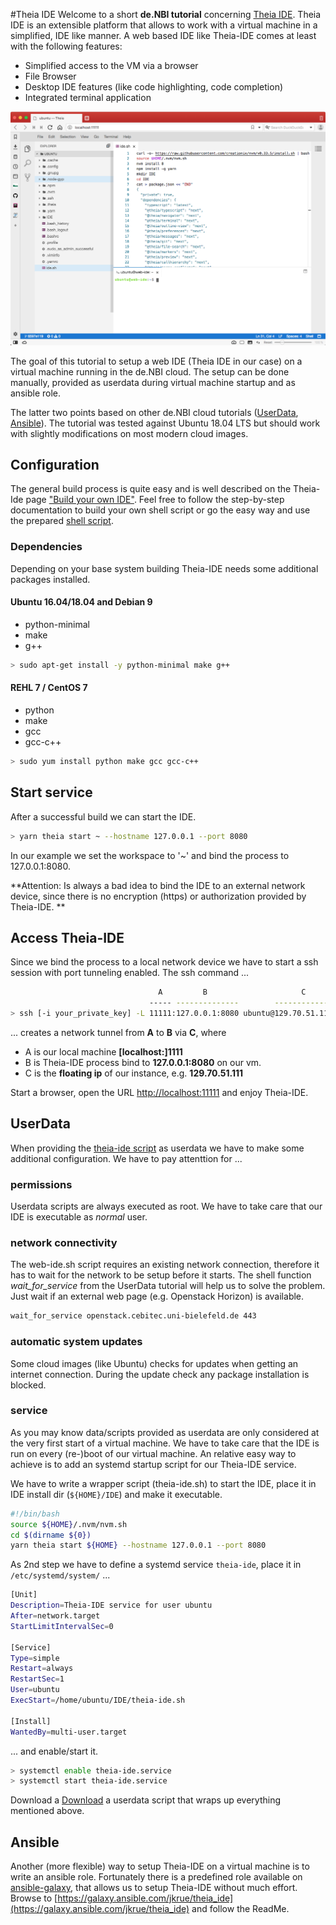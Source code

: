 #Theia IDE
Welcome to a short **de.NBI tutorial** concerning [Theia IDE](www.theia-ide.org). Theia IDE is an extensible platform that allows to work with a virtual machine in a simplified, IDE like manner. A web based IDE like Theia-IDE comes at least with the following features:

- Simplified access to the VM via a browser
- File Browser
- Desktop IDE features (like code highlighting, code completion)
- Integrated terminal application

![[Theia IDE in action/screenshot ]](images/screenshot.png)

The goal of this tutorial to setup a web IDE (Theia IDE in our case) on a virtual machine running in the de.NBI cloud. The setup can be done manually, provided as userdata during virtual machine startup and as ansible role.

The latter two points based on other de.NBI cloud tutorials ([UserData](../UserData/index.md), [Ansible](../Ansible/index.md)). The tutorial was tested against Ubuntu 18.04 LTS but should work with slightly modifications on most modern cloud images.


## Configuration

The general build process is quite easy and is well described on the Theia-Ide page ["Build your own IDE"](https://www.theia-ide.org/doc/Composing_Applications.html).  Feel free to follow the step-by-step documentation to build your own shell script or go the easy way and use the prepared [shell script](web-ide.sh).

### Dependencies
Depending on your base system building Theia-IDE needs some additional packages installed.

#### Ubuntu 16.04/18.04 and Debian 9

-  python-minimal
-  make
-  g++

```bash
> sudo apt-get install -y python-minimal make g++
```

#### REHL 7 / CentOS 7

- python
- make
- gcc
- gcc-c++

```bash
> sudo yum install python make gcc gcc-c++
```

## Start service 
After a successful build we can start the IDE. 

```bash
> yarn theia start ~ --hostname 127.0.0.1 --port 8080
```

In our example we set the workspace to '~' and bind the process to 127.0.0.1:8080.

**Attention: Is always a bad idea to bind the IDE to an external network device, since there is no encryption (https) or authorization provided by Theia-IDE. **

## Access Theia-IDE

Since we bind the process to a local network device we have to start a ssh session with port tunneling enabled. The ssh command ...

```bash
                                 A         B                     C
                               ----- --------------        -------------
> ssh [-i your_private_key] -L 11111:127.0.0.1:8080 ubuntu@129.70.51.111
```

... creates a network tunnel from **A** to **B** via **C**, where 

- A is our local machine **[localhost:]1111** 
- B is Theia-IDE process bind to **127.0.0.1:8080** on our vm. 
- C is the **floating ip** of our instance, e.g. **129.70.51.111**

Start a browser, open the URL [http://localhost:11111](http://localhost:11111) and enjoy Theia-IDE.

## UserData
When providing the [theia-ide script](web-ide.sh) as userdata we have to make some additional configuration.  We have to pay attenttion for ...

### permissions
Userdata scripts are always executed as root. We have to take care that our IDE is executable as *normal* user.
### network connectivity
The web-ide.sh script requires an existing network connection, therefore it has to wait for the network to be setup before it starts. The shell function *wait_for_service* from the UserData tutorial will help us to solve the problem.
Just wait if an external web page (e.g. Openstack Horizon) is available.
```sh
wait_for_service openstack.cebitec.uni-bielefeld.de 443
```
### automatic system updates
Some cloud images (like Ubuntu) checks for updates when getting an internet connection. During the update check any package installation is blocked.
### service  
As you may know data/scripts provided as userdata are only considered at the very first start of a virtual machine. We have to take care that the IDE is run on every (re-)boot of our virtual machine. An relative easy way to achieve is to add an systemd startup script for our Theia-IDE service.

We have to write a wrapper script (theia-ide.sh) to start the IDE, place it in IDE install dir (`${HOME}/IDE`) and make it executable.

```sh
#!/bin/bash
source ${HOME}/.nvm/nvm.sh
cd $(dirname ${0})
yarn theia start ${HOME} --hostname 127.0.0.1 --port 8080
```

As 2nd step we have to define a systemd service `theia-ide`, place it in `/etc/systemd/system/` ... 

```sh
[Unit]
Description=Theia-IDE service for user ubuntu
After=network.target
StartLimitIntervalSec=0

[Service]
Type=simple
Restart=always
RestartSec=1
User=ubuntu
ExecStart=/home/ubuntu/IDE/theia-ide.sh 

[Install]
WantedBy=multi-user.target
```

... and enable/start it.


```sh
> systemctl enable theia-ide.service
> systemctl start theia-ide.service
```



Download a [Download](userdata.sh) a userdata script that wraps up everything mentioned above.


## Ansible

Another (more flexible) way to setup Theia-IDE on a virtual machine is to write an ansible role. Fortunately there is a predefined role available on [ansible-galaxy](https://galaxy.ansible.com), that allows us to setup Theia-IDE without much effort. Browse to [https://galaxy.ansible.com/jkrue/theia_ide](https://galaxy.ansible.com/jkrue/theia_ide) and follow the ReadMe.


